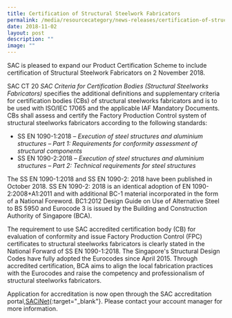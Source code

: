 ```yaml
---
title: Certification of Structural Steelwork Fabricators
permalink: /media/resourcecategory/news-releases/certification-of-structural-steelwork-fabricators/
date: 2018-11-02
layout: post
description: ""
image: ""
---
```

SAC is pleased to expand our Product Certification Scheme to include certification of Structural Steelwork Fabricators on 2 November 2018.

SAC CT 20 _SAC Criteria for Certification Bodies (Structural Steelworks Fabricators)_ specifies the additional definitions and supplementary criteria for certification bodies (CBs) of structural steelworks fabricators and is to be used with ISO/IEC 17065 and the applicable IAF Mandatory Documents. CBs shall assess and certify the Factory Production Control system of structural steelworks fabricators according to the following standards:

*   SS EN 1090-1:2018 – _Execution of steel structures and aluminium structures – Part 1: Requirements for conformity assessment of structural components_
*   SS EN 1090-2:2018 – _Execution of steel structures and aluminium structures – Part 2: Technical requirements for steel structures_

The SS EN 1090-1:2018 and SS EN 1090-2: 2018 have been published in October 2018. SS EN 1090-2: 2018 is an identical adoption of EN 1090-2:2008+A1:2011 and with additional BC-1 material incorporated in the form of a National Foreword. BC1:2012 Design Guide on Use of Alternative Steel to BS 5950 and Eurocode 3 is issued by the Building and Construction Authority of Singapore (BCA).

The requirement to use SAC accredited certification body (CB) for evaluation of conformity and issue Factory Production Control (FPC) certificates to structural steelworks fabricators is clearly stated in the National Forward of SS EN 1090-1:2018. The Singapore's Structural Design Codes have fully adopted the Eurocodes since April 2015. Through accredited certification, BCA aims to align the local fabrication practices with the Eurocodes and raise the competency and professionalism of structural steelworks fabricators.

Application for accreditation is now open through the SAC accreditation portal,[SACiNet](https://sacinet.enterprisesg.gov.sg/sac/forms/sacinet/sacinet-logon-external.form){:target="\_blank"}. Please contact your account manager for more information.
